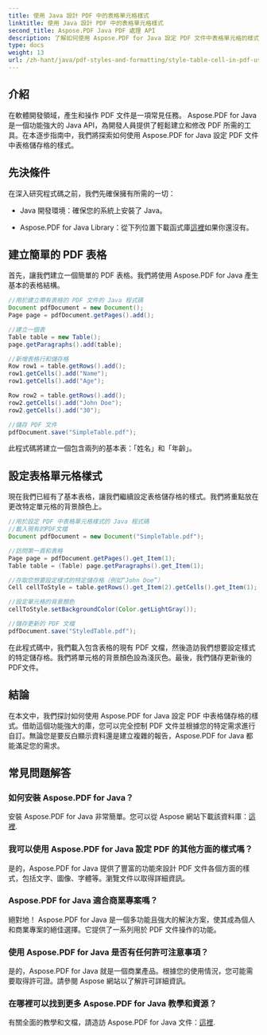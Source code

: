 ```yaml
---
title: 使用 Java 設計 PDF 中的表格單元格樣式
linktitle: 使用 Java 設計 PDF 中的表格單元格樣式
second_title: Aspose.PDF Java PDF 處理 API
description: 了解如何使用 Aspose.PDF for Java 設定 PDF 文件中表格單元格的樣式。透過這份有關 PDF 自訂的逐步指南來增強您的 Java 應用程式。
type: docs
weight: 13
url: /zh-hant/java/pdf-styles-and-formatting/style-table-cell-in-pdf-using-java/
---
```


## 介紹

在軟體開發領域，產生和操作 PDF 文件是一項常見任務。 Aspose.PDF for Java 是一個功能強大的 Java API，為開發人員提供了輕鬆建立和修改 PDF 所需的工具。在本逐步指南中，我們將探索如何使用 Aspose.PDF for Java 設定 PDF 文件中表格儲存格的樣式。

## 先決條件

在深入研究程式碼之前，我們先確保擁有所需的一切：

- Java 開發環境：確保您的系統上安裝了 Java。

-  Aspose.PDF for Java Library：從下列位置下載函式庫[這裡](https://releases.aspose.com/pdf/java/)如果你還沒有。

## 建立簡單的 PDF 表格

首先，讓我們建立一個簡單的 PDF 表格。我們將使用 Aspose.PDF for Java 產生基本的表格結構。

```java
//用於建立帶有表格的 PDF 文件的 Java 程式碼
Document pdfDocument = new Document();
Page page = pdfDocument.getPages().add();

//建立一個表
Table table = new Table();
page.getParagraphs().add(table);

//新增表格行和儲存格
Row row1 = table.getRows().add();
row1.getCells().add("Name");
row1.getCells().add("Age");

Row row2 = table.getRows().add();
row2.getCells().add("John Doe");
row2.getCells().add("30");

//儲存 PDF 文件
pdfDocument.save("SimpleTable.pdf");
```

此程式碼將建立一個包含兩列的基本表：「姓名」和「年齡」。

## 設定表格單元格樣式

現在我們已經有了基本表格，讓我們繼續設定表格儲存格的樣式。我們將重點放在更改特定單元格的背景顏色上。

```java
//用於設定 PDF 中表格單元格樣式的 Java 程式碼
//載入現有的PDF文檔
Document pdfDocument = new Document("SimpleTable.pdf");

//訪問第一頁和表格
Page page = pdfDocument.getPages().get_Item(1);
Table table = (Table) page.getParagraphs().get_Item(1);

//存取您想要設定樣式的特定儲存格（例如“John Doe”）
Cell cellToStyle = table.getRows().get_Item(2).getCells().get_Item(1);

//設定單元格的背景顏色
cellToStyle.setBackgroundColor(Color.getLightGray());

//儲存更新的 PDF 文檔
pdfDocument.save("StyledTable.pdf");
```

在此程式碼中，我們載入包含表格的現有 PDF 文檔，然後造訪我們想要設定樣式的特定儲存格。我們將單元格的背景顏色設為淺灰色。最後，我們儲存更新後的PDF文件。

## 結論

在本文中，我們探討如何使用 Aspose.PDF for Java 設定 PDF 中表格儲存格的樣式。借助這個功能強大的庫，您可以完全控制 PDF 文件並根據您的特定需求進行自訂。無論您是要反白顯示資料還是建立複雜的報告，Aspose.PDF for Java 都能滿足您的需求。

## 常見問題解答

### 如何安裝 Aspose.PDF for Java？

安裝 Aspose.PDF for Java 非常簡單。您可以從 Aspose 網站下載該資料庫：[這裡](https://releases.aspose.com/pdf/java/).

### 我可以使用 Aspose.PDF for Java 設定 PDF 的其他方面的樣式嗎？

是的，Aspose.PDF for Java 提供了豐富的功能來設計 PDF 文件各個方面的樣式，包括文字、圖像、字體等。瀏覽文件以取得詳細資訊。

### Aspose.PDF for Java 適合商業專案嗎？

絕對地！ Aspose.PDF for Java 是一個多功能且強大的解決方案，使其成為個人和商業專案的絕佳選擇。它提供了一系列用於 PDF 文件操作的功能。

### 使用 Aspose.PDF for Java 是否有任何許可注意事項？

是的，Aspose.PDF for Java 就是一個商業產品。根據您的使用情況，您可能需要取得許可證。請參閱 Aspose 網站以了解許可詳細資訊。

### 在哪裡可以找到更多 Aspose.PDF for Java 教學和資源？

有關全面的教學和文檔，請造訪 Aspose.PDF for Java 文件：[這裡](https://reference.aspose.com/pdf/java/).